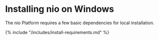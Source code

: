# Installing nio on <span class="allow-caps">Windows</span>

The nio Platform requires a few basic dependencies for local installation.

{% include "/includes/install-requirements.md" %}
